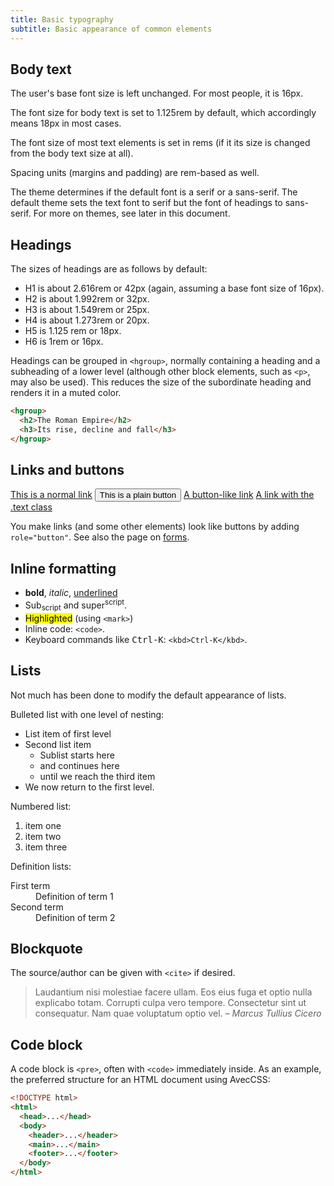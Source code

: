 ```yaml
---
title: Basic typography
subtitle: Basic appearance of common elements
---
```


## Body text

The user's base font size is left unchanged. For most people, it is 16px.

The font size for body text is set to 1.125rem by default, which accordingly means 18px in most cases.

The font size of most text elements is set in rems (if it its size is changed from the body text size at all).

Spacing units (margins and padding) are rem-based as well.

The theme determines if the default font is a serif or a sans-serif. The default theme sets the text font to serif but the font of headings to sans-serif. For more on themes, see later in this document.

## Headings

The sizes of headings are as follows by default:

- H1 is about 2.616rem or 42px (again, assuming a base font size of 16px).
- H2 is about 1.992rem or 32px.
- H3 is about 1.549rem or 25px.
- H4 is about 1.273rem or 20px.
- H5 is 1.125 rem or 18px.
- H6 is 1rem or 16px.

Headings can be grouped in `<hgroup>`, normally containing a heading and a subheading of a lower level (although other block elements, such as `<p>`, may also be used). This reduces the size of the subordinate heading and renders it in a muted color.

```html
<hgroup>
  <h2>The Roman Empire</h2>
  <h3>Its rise, decline and fall</h3>
</hgroup>
```

## Links and buttons

<div>
  <a href="#">This is a normal link</a>
  <button>This is a plain button</button>
  <a href="#" role="button">A button-like link</a>
  <a href="#" class="text">A link with the .text class</a>
</div>

You make links (and some other elements) look like buttons by adding `role="button"`.
See also the page on [forms](../forms/).

## Inline formatting

- **bold**, *italic*, <u>underlined</u>
- Sub<sub>script</sub> and super<sup>script</sup>.
- <mark>Highlighted</mark> (using `<mark>`)
- Inline code: `<code>`.
- Keyboard commands like <kbd>Ctrl-K</kbd>: `<kbd>Ctrl-K</kbd>`.

## Lists

Not much has been done to modify the default appearance of lists.

Bulleted list with one level of nesting:

- List item of first level
- Second list item
    - Sublist starts here
    - and continues here
    - until we reach the third item
- We now return to the first level.

Numbered list:

1. item one
2. item two
3. item three

Definition lists:

<dl>
<dt>First term</dt>
<dd>Definition of term 1</dd>
<dt>Second term</dt>
<dd>Definition of term 2</dd>
</dl>

## Blockquote

The source/author can be given with `<cite>` if desired.

> Laudantium nisi molestiae facere ullam. Eos eius fuga et optio nulla explicabo totam. Corrupti culpa vero tempore. Consectetur sint ut consequatur. Nam quae voluptatum optio vel.
> <cite>– Marcus Tullius Cicero</cite>

## Code block

A code block is `<pre>`, often with `<code>` immediately inside. As an example, the preferred structure for an HTML document using AvecCSS:

```html
<!DOCTYPE html>
<html>
  <head>...</head>
  <body>
    <header>...</header>
    <main>...</main>
    <footer>...</footer>
  </body>
</html>
```

